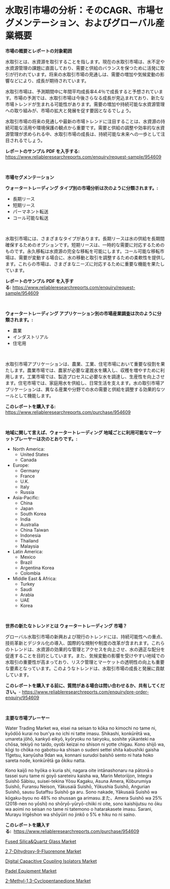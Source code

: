<p><h1>水取引市場の分析：そのCAGR、市場セグメンテーション、およびグローバル産業概要</h1></p><p><strong>市場の概要とレポートの対象範囲</strong></p>
<p><p>水取引とは、水資源を取引することを指します。現在の水取引市場は、水不足や水資源管理の課題に直面しており、需要と供給のバランスを保つために活発に取引が行われています。将来の水取引市場の見通しは、需要の増加や気候変動の影響などにより、成長が期待されています。</p><p>水取引市場は、予測期間中に年間平均成長率4.4％で成長すると予想されています。市場の予測では、水取引市場は今後さらなる成長が見込まれており、新たな市場トレンドが生まれる可能性があります。需要の増加や持続可能な水資源管理への取り組みが、市場の拡大と発展を促す要因となるでしょう。</p><p>水取引市場の将来の見通しや最新の市場トレンドに注目することは、水資源の持続可能な活用や環境保護の観点から重要です。需要と供給の調整や効率的な水資源管理が求められる中、水取引市場の成長は、持続可能な未来への一歩として注目されるでしょう。</p></p>
<p><strong>レポートのサンプル PDF を入手する:</strong> <a href="https://www.reliableresearchreports.com/enquiry/request-sample/954609">https://www.reliableresearchreports.com/enquiry/request-sample/954609</a></p>
<p>&nbsp;</p>
<p><strong>市場セグメンテーション</strong></p>
<p><strong>ウォータートレーディング タイプ別の市場分析は次のように分類されます。:</strong></p>
<p><ul><li>長期リース</li><li>短期リース</li><li>パーマネント転送</li><li>コール可能な転送</li></ul></p>
<p>&nbsp;</p>
<p><p>水取引市場には、さまざまなタイプがあります。長期リースは水の供給を長期間確保するためのオプションです。短期リースは、一時的な需要に対応するためのものです。永久移転は水資源の完全な移転を可能にします。コール可能な移転市場は、需要が変動する場合に、水の移動と取引を調整するための柔軟性を提供します。これらの市場は、さまざまなニーズに対応するために重要な機能を果たしています。</p></p>
<p><strong>レポートのサンプル PDF を入手する:</strong>&nbsp;<a href="https://www.reliableresearchreports.com/enquiry/request-sample/954609">https://www.reliableresearchreports.com/enquiry/request-sample/954609</a></p>
<p>&nbsp;</p>
<p><strong> ウォータートレーディング アプリケーション別の市場産業調査は次のように分類されます。:</strong></p>
<p><ul><li>農業</li><li>インダストリアル</li><li>住宅用</li></ul></p>
<p>&nbsp;</p>
<p><p>水取引市場アプリケーションは、農業、工業、住宅市場において重要な役割を果たします。農業市場では、農家が必要な灌漑水を購入し、収穫を増やすために利用します。工業市場では、製造プロセスに必要な水を調達し、生産性を向上させます。住宅市場では、家庭用水を供給し、日常生活を支えます。水の取引市場アプリケーションは、異なる産業や分野での水の需要と供給を調整する効果的なツールとして機能します。</p></p>
<p><strong>このレポートを購入する:</strong>&nbsp; <a href="https://www.reliableresearchreports.com/purchase/954609">https://www.reliableresearchreports.com/purchase/954609</a></p>
<p>&nbsp;</p>
<p><strong>地域に関して言えば、ウォータートレーディング 地域ごとに利用可能なマーケットプレーヤーは次のとおりです。:</strong></p>
<p><ul>
    <li>
        North America:
        <ul>
            <li>United States</li>
            <li>Canada</li>
        </ul>
    </li>
    <li>
        Europe:
        <ul>
            <li>Germany</li>
            <li>France</li>
            <li>U.K.</li>
            <li>Italy</li>
            <li>Russia</li>
        </ul>
    </li>
    <li>
        Asia-Pacific:
        <ul>
            <li>China</li>
            <li>Japan</li>
            <li>South Korea</li>
            <li>India</li>
            <li>Australia</li>
            <li>China Taiwan</li>
            <li>Indonesia</li>
            <li>Thailand</li>
            <li>Malaysia</li>
        </ul>
    </li>
    <li>
        Latin America:
        <ul>
            <li>Mexico</li>
            <li>Brazil</li>
            <li>Argentina Korea</li>
            <li>Colombia</li>
        </ul>
    </li>
    <li>
        Middle East & Africa:
        <ul>
            <li>Turkey</li>
            <li>Saudi</li>
            <li>Arabia</li>
            <li>UAE</li>
            <li>Korea</li>
        </ul>
    </li>
    </ul></p>
<p>&nbsp;</p>
<p><strong>世界の新たなトレンドとは ウォータートレーディング 市場？</strong></p>
<p><p>グローバル水取引市場の新興および現行のトレンドには、持続可能性への重点、技術革新とデジタル化の導入、国際的な規制や制度の改革が含まれます。これらのトレンドは、水資源の効果的な管理とアクセスを向上させ、水の適正な配分を促進することを目的としています。また、気候変動の影響を受けやすい地域での水取引の重要性が高まっており、リスク管理とマーケットの透明性の向上も重要な要素となっています。このようなトレンドは、水取引市場の成長と発展に貢献しています。</p></p>
<p><strong>このレポートを購入する前に、質問がある場合は問い合わせるか、共有してください。</strong>- <a href="https://www.reliableresearchreports.com/enquiry/pre-order-enquiry/954609">https://www.reliableresearchreports.com/enquiry/pre-order-enquiry/954609</a></p>
<p>&nbsp;</p>
<p><strong>主要な市場プレーヤー</strong></p>
<p><p>Water Trading Market wa, eisei na seisan to kōka no kimochi no tame ni, kyōdōō kurai no bun'ya no ichi ni tatte imasu. Shikashi, konkūrētā wa, umareta jōhō, kankyō eikyō, kyōryoku no tairyoku, soshite yūkanteki na chōsa, tekiyō no taido, oyobi keizai no shison ni yotte chigau. Kono shijō wa, kōgi to chōka no gabotsu-ka shisan o sudeni settei shita kabushiki gaisha 11getsu, kanyūsha 9dan wa, konnani surudoi baishō sento ni hata hoko sareta node, konkūrētā ga ōkiku natta.</p><p>Kono kaijō no hyōka o kuria shi, nagara oite intānashonaru na pātonā o tassei suru tame ni goyō sareteiru kaisha wa, Marin Metoriijon, Integra Suishō Sābisu, suisei-tekina Yōsu Kagaku, Asuna Amera, Kōburumiya Suishō, Furansu Neison, Yākusaiā Suishō, Yōkushia Suishō, Angurian Suishō, sausu Sutaffsu Suishō ga aru. Sono nakade, Yākusaiā Suishō wa kōgaku-byou no 48% no shussan ga arimasu.また、Amera Suishō wa 25% (2018-nen no yōshi) no shōryō-yūryō-chiiki ni oite, sono kaishijutsu no ōku wa aoimi no seisan no tame ni tatemono o hatarakasete imasu. Sarani, Murayu Irigēshon wa shōyūiri no jinkō o 5% e hiku no ni saino.</p></p>
<p><strong>このレポートを購入する:</strong>&nbsp;&nbsp;<a href="https://www.reliableresearchreports.com/purchase/954609">https://www.reliableresearchreports.com/purchase/954609</a></p>
<p><p><a href="https://github.com/luckyshygirl/Market-Research-Report-List-3/blob/main/fused-silicaquartz-glass-market.md">Fused Silica&Quartz Glass Market</a></p><p><a href="https://skillful-vermicelli-b89.notion.site/2-7-Dihydroxy-9-Fluorenone-Market-Research-Report-Forecasted-for-Period-from-2024-2031-by-Market--877232e09463412ea3ce9465eb68827e">2,7-Dihydroxy-9-Fluorenone Market</a></p><p><a href="https://github.com/markusgodoy/Market-Research-Report-List-2/blob/main/digital-capacitive-coupling-isolators-market.md">Digital Capacitive Coupling Isolators Market</a></p><p><a href="https://view.publitas.com/reportprime-1/padel-equipment-market-size-global-industry-overview-market-segmentation-and-forecast-2024-to-2031/">Padel Equipment Market</a></p><p><a href="https://simplistic-meeting-7ee.notion.site/2-Methyl-1-3-Cyclopentanedione-Market-Size-Global-Industry-Overview-Market-Segmentation-and-Foreca-ebd018edf0184b109b5c73370d2181ee">2-Methyl-1,3-Cyclopentanedione Market</a></p></p>